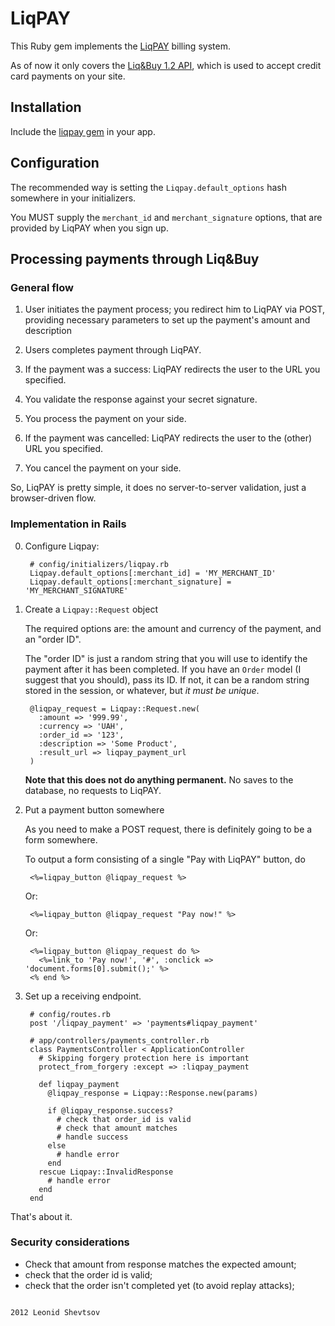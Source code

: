# LiqPAY

This Ruby gem implements the [LiqPAY](http://liqpay.com) billing system.

As of now it only covers the [Liq&Buy 1.2 API](https://liqpay.com/?do=pages&p=cnb12), which is used to accept credit card payments on your site.

## Installation

Include the [liqpay gem](https://rubygems.org/gems/liqpay) in your app.

## Configuration

The recommended way is setting the `Liqpay.default_options` hash somewhere in
your initializers.

You MUST supply the `merchant_id` and `merchant_signature` options, that are
provided by LiqPAY when you sign up.

## Processing payments through Liq&Buy

### General flow

1. User initiates the payment process; you redirect him to LiqPAY via POST, providing necessary parameters to set up the payment's amount and description

2. Users completes payment through LiqPAY.

3. If the payment was a success: LiqPAY redirects the user to the URL you specified.

4. You validate the response against your secret signature.

5. You process the payment on your side.

6. If the payment was cancelled: LiqPAY redirects the user to the (other) URL you specified.

7. You cancel the payment on your side. 

So, LiqPAY is pretty simple, it does no server-to-server validation, just a
browser-driven flow.

### Implementation in Rails 

0. Configure Liqpay:

        # config/initializers/liqpay.rb
        Liqpay.default_options[:merchant_id] = 'MY_MERCHANT_ID'
        Liqpay.default_options[:merchant_signature] = 'MY_MERCHANT_SIGNATURE'

1. Create a `Liqpay::Request` object

    The required options are: the amount and currency of the payment, and an
    "order ID". 
    
    The "order ID" is just a random string that you will use to
    identify the payment after it has been completed. If you have an `Order`
    model (I suggest that you should), pass its ID. If not, it can be a random
    string stored in the session, or whatever, but *it must be unique*.

        @liqpay_request = Liqpay::Request.new(
          :amount => '999.99', 
          :currency => 'UAH', 
          :order_id => '123', 
          :description => 'Some Product',
          :result_url => liqpay_payment_url
        )

    **Note that this does not do anything permanent.** No saves to the database, no
    requests to LiqPAY.
    


2. Put a payment button somewhere

    As you need to make a POST request, there is definitely going to be a form somewhere. 

    To output a form consisting of a single "Pay with LiqPAY" button, do

        <%=liqpay_button @liqpay_request %>

    Or:

        <%=liqpay_button @liqpay_request "Pay now!" %>

    Or:

        <%=liqpay_button @liqpay_request do %>
          <%=link_to 'Pay now!', '#', :onclick => 'document.forms[0].submit();' %>
        <% end %>

3. Set up a receiving endpoint.
       
        # config/routes.rb
        post '/liqpay_payment' => 'payments#liqpay_payment'

        # app/controllers/payments_controller.rb
        class PaymentsController < ApplicationController
          # Skipping forgery protection here is important
          protect_from_forgery :except => :liqpay_payment

          def liqpay_payment
            @liqpay_response = Liqpay::Response.new(params)

            if @liqpay_response.success?
              # check that order_id is valid
              # check that amount matches
              # handle success
            else
              # handle error
            end
          rescue Liqpay::InvalidResponse
            # handle error
          end
        end

That's about it.

### Security considerations

* Check that amount from response matches the expected amount;
* check that the order id is valid;
* check that the order isn't completed yet (to avoid replay attacks); 

~~~

2012 Leonid Shevtsov
